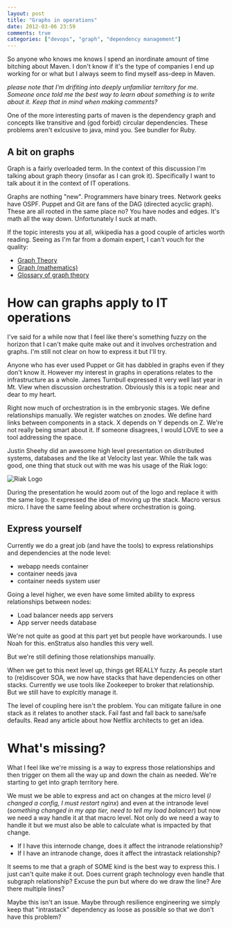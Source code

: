 ```yaml
---
layout: post
title: "Graphs in operations"
date: 2012-03-06 23:59
comments: true
categories: ["devops", "graph", "dependency management"]
---
```

So anyone who knows me knows I spend an inordinate amount of time bitching about Maven. I don't know if it's the type of companies I end up working for or what but I always seem to find myself ass-deep in Maven.
<!-- more -->
_please note that I'm drifiting into deeply unfamiliar territory for me. Someone once told me the best way to learn about something is to write about it. Keep that in mind when making comments?_

One of the more interesting parts of maven is the dependency graph and concepts like transitive and (god forbid) circular dependencies. These problems aren't exlcusive to java, mind you. See bundler for Ruby.

## A bit on graphs
Graph is a fairly overloaded term. In the context of this discussion I'm talking about graph theory (insofar as I can grok it). Specifically I want to talk about it in the context of IT operations.

Graphs are nothing "new". Programmers have binary trees. Network geeks have OSPF. Puppet and Git are fans of the DAG (directed acyclic graph). These are all rooted in the same place no? You have nodes and edges. It's math all the way down. Unfortunately I suck at math.

If the topic interests you at all, wikipedia has a good couple of articles worth reading. Seeing as I'm far from a domain expert, I can't vouch for the quality:

- [Graph Theory](http://en.wikipedia.org/wiki/Graph_theory)
- [Graph (mathematics)](http://en.wikipedia.org/wiki/Graph_(mathematics))
- [Glossary of graph theory](http://en.wikipedia.org/wiki/Glossary_of_graph_theory)

# How can graphs apply to IT operations
I've said for a while now that I feel like there's something fuzzy on the horizon that I can't make quite make out and it involves orchestration and graphs. I'm still not clear on how to express it but I'll try.

Anyone who has ever used Puppet or Git has dabbled in graphs even if they don't know it. However my interest in graphs in operations relates to the infrastructure as a whole. James Turnbull expressed it very well last year in Mt. View when discussion orchestration. Obviously this is a topic near and dear to my heart.

Right now much of orchestration is in the embryonic stages. We define relationships manually. We register watches on znodes. We define hard links between components in a stack. X depends on Y depends on Z. We're not really being smart about it. If someone disagrees, I would LOVE to see a tool addressing the space.

Justin Sheehy did an awesome high level presentation on distributed systems, databases and the like at Velocity last year. While the talk was good, one thing that stuck out with me was his usage of the Riak logo:

![Riak Logo](https://assets.github.com/img/b4d183fe3181209da593ed5c6bf0f4c805ab2a62/687474703a2f2f6769746875622d696d616765732e73332e616d617a6f6e6177732e636f6d2f626c6f672f323031302f7269616b2d6c6f676f2e706e67)

During the presentation he would zoom out of the logo and replace it with the same logo. It expressed the idea of moving up the stack. Macro versus micro. I have the same feeling about where orchestration is going.

## Express yourself
Currently we do a great job (and have the tools) to express relationships and dependencies at the node level:

- webapp needs container
- container needs java
- container needs system user

Going a level higher, we even have some limited ability to express relationships between nodes:

- Load balancer needs app servers
- App server needs database

We're not quite as good at this part yet but people have workarounds. I use Noah for this. enStratus also handles this very well.

But we're still defining those relationships manually.

When we get to this next level up, things get REALLY fuzzy. As people start to (re)discover SOA, we now have stacks that have dependencies on other stacks. Currently we use tools like Zookeeper to broker that relationship. But we still have to explcitly manage it.

The level of coupling here isn't the problem. You can mitigate failure in one stack as it relates to another stack. Fail fast and fall back to sane/safe defaults. Read any article about how Netflix architects to get an idea.

# What's missing?
What I feel like we're missing is a way to express those relationships and then trigger on them all the way up and down the chain as needed. We're starting to get into graph territory here. 

We must we be able to express and act on changes at the micro level (_I changed a config, I must restart nginx_) and even at the intranode level (_something changed in my app tier, need to tell my load balancer_) but now we need a way handle it at that macro level. Not only do we need a way to handle it but we must also be able to calculate what is impacted by that change.

- If I have this internode change, does it affect the intranode relationship?
- If I have an intranode change, does it affect the intrastack relationship?

It seems to me that a graph of SOME kind is the best way to express this. I just can't quite make it out. Does current graph technology even handle that subgraph relationship? Excuse the pun but where do we draw the line? Are there multiple lines?

Maybe this isn't an issue. Maybe through resilience engineering we simply keep that "intrastack" dependency as loose as possible so that we don't have this problem?


